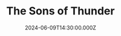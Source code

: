 ---
video:
  type: vimeo
  id: 955769581
speaker:
  permalink: mitchell-mcnaney
  name: Mitchell McNaney
title: 4. The Sons of Thunder
image: https://i.imgur.com/iw5UXjn.png
date: 2024-06-09T14:30:00.000Z
series: "messengers"
---